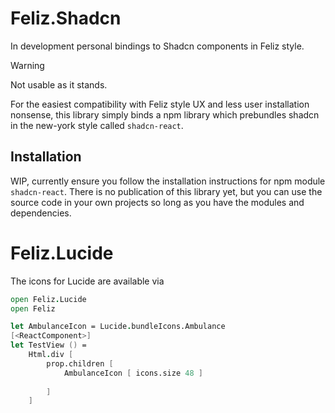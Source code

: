 # Feliz.Shadcn

In development personal bindings to Shadcn components in Feliz style.

> [!WARNING]
> Not usable as it stands.

For the easiest compatibility with Feliz style UX and less user installation nonsense, this library simply binds a npm library which prebundles shadcn in the new-york style called `shadcn-react`.

## Installation

WIP, currently ensure you follow the installation instructions for npm module `shadcn-react`. There is no publication of this library yet, but you can use the source code in your own projects so long as you have the modules and dependencies.

# Feliz.Lucide

The icons for Lucide are available via

```fs
open Feliz.Lucide
open Feliz

let AmbulanceIcon = Lucide.bundleIcons.Ambulance
[<ReactComponent>]
let TestView () =
    Html.div [
        prop.children [
            AmbulanceIcon [ icons.size 48 ]
            
        ]
    ]
```
